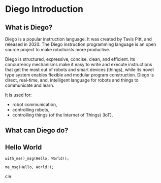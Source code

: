 # Diego Introduction

## What is Diego?
Diego is a popular instruction language. It was created by Tavis Pitt, and released in 2020. The Diego instruction programming language is an open source project to make roboticists more productive.

Diego is structured, expressive, concise, clean, and efficient. Its concurrency mechanisms make it easy to write and execute instructions that get the most out of robots and smart devices (things), while its novel type system enables flexible and modular program construction. Diego is direct, real-time, and, intelligent language for robots and things to communicate and learn.

It is used for:

* robot communication,
* controlling  robots,
* controlling things (of the Internet of Things) (IoT).
## What can Diego do?





## Hello World

```Diego
with_me()_msg(Hello, World!);

me_msg(Hello, World!);
```
cle
